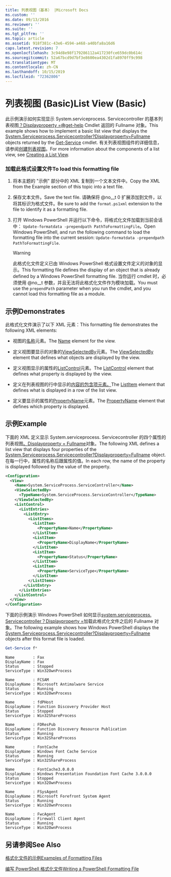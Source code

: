 ```yaml
---
title: 列表视图（基本） |Microsoft Docs
ms.custom: ''
ms.date: 09/13/2016
ms.reviewer: ''
ms.suite: ''
ms.tgt_pltfrm: ''
ms.topic: article
ms.assetid: 918f381c-43e6-4594-a468-a40bfa8a16d6
caps.latest.revision: 7
ms.openlocfilehash: 3c94d8e98f179286112a417230fce659dc0b614c
ms.sourcegitcommit: 52a67bcd9d7bf3e8600ea4302d1fa8970ff9c998
ms.translationtype: MT
ms.contentlocale: zh-CN
ms.lasthandoff: 10/15/2019
ms.locfileid: "72362806"
---
```

# <a name="list-view-basic"></a><span data-ttu-id="03a43-102">列表视图 (Basic)</span><span class="sxs-lookup"><span data-stu-id="03a43-102">List View (Basic)</span></span>

<span data-ttu-id="03a43-103">此示例演示如何实现显示 System.serviceprocess. Servicecontroller 的基本列表视图[？Displayproperty =](/dotnet/api/System.ServiceProcess.ServiceController)由[get-help](/powershell/module/microsoft.powershell.management/get-service) Cmdlet 返回的 Fullname 对象。</span><span class="sxs-lookup"><span data-stu-id="03a43-103">This example shows how to implement a basic list view that displays the [System.Serviceprocess.Servicecontroller?Displayproperty=Fullname](/dotnet/api/System.ServiceProcess.ServiceController) objects returned by the [Get-Service](/powershell/module/microsoft.powershell.management/get-service) cmdlet.</span></span> <span data-ttu-id="03a43-104">有关列表视图组件的详细信息，请参阅[创建列表视图](./creating-a-list-view.md)。</span><span class="sxs-lookup"><span data-stu-id="03a43-104">For more information about the components of a list view, see [Creating a List View](./creating-a-list-view.md).</span></span>

### <a name="to-load-this-formatting-file"></a><span data-ttu-id="03a43-105">加载此格式设置文件</span><span class="sxs-lookup"><span data-stu-id="03a43-105">To load this formatting file</span></span>

1. <span data-ttu-id="03a43-106">将本主题的 "示例" 部分中的 XML 复制到一个文本文件中。</span><span class="sxs-lookup"><span data-stu-id="03a43-106">Copy the XML from the Example section of this topic into a text file.</span></span>

2. <span data-ttu-id="03a43-107">保存文本文件。</span><span class="sxs-lookup"><span data-stu-id="03a43-107">Save the text file.</span></span> <span data-ttu-id="03a43-108">请确保将 @no__t 0 扩展添加到文件，以将其标识为格式文件。</span><span class="sxs-lookup"><span data-stu-id="03a43-108">Be sure to add the `format.ps1xml` extension to the file to identify it as a formatting file.</span></span>

3. <span data-ttu-id="03a43-109">打开 Windows PowerShell 并运行以下命令，将格式化文件加载到当前会话中： `Update-formatdata -prependpath PathToFormattingFile`。</span><span class="sxs-lookup"><span data-stu-id="03a43-109">Open Windows PowerShell, and run the following command to load the formatting file into the current session: `Update-formatdata -prependpath PathToFormattingFile`.</span></span>

   > [!WARNING]
   > <span data-ttu-id="03a43-110">此格式化文件定义已由 Windows PowerShell 格式设置文件定义的对象的显示。</span><span class="sxs-lookup"><span data-stu-id="03a43-110">This formatting file defines the display of an object that is already defined by a Windows PowerShell formatting file.</span></span> <span data-ttu-id="03a43-111">当你运行 cmdlet 时，必须使用 @no__t 参数，并且无法将此格式化文件作为模块加载。</span><span class="sxs-lookup"><span data-stu-id="03a43-111">You must use the `prependPath` parameter when you run the cmdlet, and you cannot load this formatting file as a module.</span></span>

## <a name="demonstrates"></a><span data-ttu-id="03a43-112">示例</span><span class="sxs-lookup"><span data-stu-id="03a43-112">Demonstrates</span></span>

<span data-ttu-id="03a43-113">此格式化文件演示了以下 XML 元素：</span><span class="sxs-lookup"><span data-stu-id="03a43-113">This formatting file demonstrates the following XML elements:</span></span>

- <span data-ttu-id="03a43-114">视图的[名称](./name-element-for-view-format.md)元素。</span><span class="sxs-lookup"><span data-stu-id="03a43-114">The [Name](./name-element-for-view-format.md) element for the view.</span></span>

- <span data-ttu-id="03a43-115">定义视图要显示的对象的[ViewSelectedBy](./viewselectedby-element-format.md)元素。</span><span class="sxs-lookup"><span data-stu-id="03a43-115">The [ViewSelectedBy](./viewselectedby-element-format.md) element that defines what objects are displayed by the view.</span></span>

- <span data-ttu-id="03a43-116">定义视图显示的属性的[ListControl](./listcontrol-element-format.md)元素。</span><span class="sxs-lookup"><span data-stu-id="03a43-116">The [ListControl](./listcontrol-element-format.md) element that defines what property is displayed by the view.</span></span>

- <span data-ttu-id="03a43-117">定义在列表视图的行中显示的[内容的包含项元素。](./listitem-element-for-listitems-for-listcontrol-format.md)</span><span class="sxs-lookup"><span data-stu-id="03a43-117">The [ListItem](./listitem-element-for-listitems-for-listcontrol-format.md) element that defines what is displayed in a row of the list view.</span></span>

- <span data-ttu-id="03a43-118">定义要显示的属性的[PropertyName](./propertyname-element-for-listitem-for-listcontrol-format.md)元素。</span><span class="sxs-lookup"><span data-stu-id="03a43-118">The [PropertyName](./propertyname-element-for-listitem-for-listcontrol-format.md) element that defines which property is displayed.</span></span>

## <a name="example"></a><span data-ttu-id="03a43-119">示例</span><span class="sxs-lookup"><span data-stu-id="03a43-119">Example</span></span>

<span data-ttu-id="03a43-120">下面的 XML 定义显示 System.serviceprocess. Servicecontroller 的四个属性的列表视图[。Displayproperty = Fullname](/dotnet/api/System.ServiceProcess.ServiceController)对象。</span><span class="sxs-lookup"><span data-stu-id="03a43-120">The following XML defines a list view that displays four properties of the [System.Serviceprocess.Servicecontroller?Displayproperty=Fullname](/dotnet/api/System.ServiceProcess.ServiceController) object.</span></span> <span data-ttu-id="03a43-121">在每一行中，属性的名称后跟属性的值。</span><span class="sxs-lookup"><span data-stu-id="03a43-121">In each row, the name of the property is displayed followed by the value of the property.</span></span>

```xml
<Configuration>
  <View>
    <Name>System.ServiceProcess.ServiceController</Name>
    <ViewSelectedBy>
      <TypeName>System.ServiceProcess.ServiceController</TypeName>
    </ViewSelectedBy>
    <ListControl>
      <ListEntries>
        <ListEntry>
          <ListItems>
            <ListItem>
              <PropertyName>Name</PropertyName>
            </ListItem>
            <ListItem>
              <PropertyName>DisplayName</PropertyName>
            </ListItem>
            <ListItem>
              <PropertyName>Status</PropertyName>
            </ListItem>
            <ListItem>
              <PropertyName>ServiceType</PropertyName>
            </ListItem>
          </ListItems>
        </ListEntry>
      </ListEntries>
    </ListControl>
  </View>
</Configuration>
```

<span data-ttu-id="03a43-122">下面的示例演示 Windows PowerShell 如何显示[system.serviceprocess. Servicecontroller？Displayproperty =](/dotnet/api/System.ServiceProcess.ServiceController)加载此格式化文件之后的 Fullname 对象。</span><span class="sxs-lookup"><span data-stu-id="03a43-122">The following example shows how Windows PowerShell displays the [System.Serviceprocess.Servicecontroller?Displayproperty=Fullname](/dotnet/api/System.ServiceProcess.ServiceController) objects after this format file is loaded.</span></span>

```powershell
Get-Service f*
```

```output
Name        : Fax
DisplayName : Fax
Status      : Stopped
ServiceType : Win32OwnProcess

Name        : FCSAM
DisplayName : Microsoft Antimalware Service
Status      : Running
ServiceType : Win32OwnProcess

Name        : fdPHost
DisplayName : Function Discovery Provider Host
Status      : Stopped
ServiceType : Win32ShareProcess

Name        : FDResPub
DisplayName : Function Discovery Resource Publication
Status      : Running
ServiceType : Win32ShareProcess

Name        : FontCache
DisplayName : Windows Font Cache Service
Status      : Running
ServiceType : Win32ShareProcess

Name        : FontCache3.0.0.0
DisplayName : Windows Presentation Foundation Font Cache 3.0.0.0
Status      : Stopped
ServiceType : Win32OwnProcess

Name        : FSysAgent
DisplayName : Microsoft Forefront System Agent
Status      : Running
ServiceType : Win32OwnProcess

Name        : FwcAgent
DisplayName : Firewall Client Agent
Status      : Running
ServiceType : Win32OwnProcess
```

## <a name="see-also"></a><span data-ttu-id="03a43-123">另请参阅</span><span class="sxs-lookup"><span data-stu-id="03a43-123">See Also</span></span>

[<span data-ttu-id="03a43-124">格式化文件的示例</span><span class="sxs-lookup"><span data-stu-id="03a43-124">Examples of Formatting Files</span></span>](./examples-of-formatting-files.md)

[<span data-ttu-id="03a43-125">编写 PowerShell 格式化文件</span><span class="sxs-lookup"><span data-stu-id="03a43-125">Writing a PowerShell Formatting File</span></span>](./writing-a-powershell-formatting-file.md)
